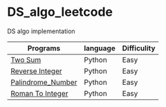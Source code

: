 # DS_algo_leetcode
DS algo implementation 

|  **Programs**        |    language       |    Difficulity  |
|----------------------|-------------------|-----------------|
| [Two Sum](https://github.com/chakrabortysayantan699/DS_algo_leetcode/blob/main/Python/Two_Sum.py)| Python   |  Easy           |
| [Reverse Integer](https://github.com/chakrabortysayantan699/DS_algo_leetcode/blob/main/Python/Reverse_Integer.py)|Python| Easy   |
| [Palindrome_Number](https://github.com/chakrabortysayantan699/Algo_leetcode/blob/main/Python/Palindrome_Number.py)|Python| Easy  |
| [Roman To Integer](https://github.com/chakrabortysayantan699/Algo_leetcode/blob/main/Python/RomanToInteger.py)|Python|Easy|
